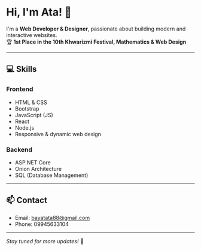 # Hi, I'm Ata! 👋

I'm a **Web Developer & Designer**, passionate about building modern and interactive websites.  
🏆 **1st Place in the 10th Khwarizmi Festival, Mathematics & Web Design**

---

## 💻 Skills

### Frontend
- HTML & CSS
- Bootstrap
- JavaScript (JS)
- React
- Node.js
- Responsive & dynamic web design

### Backend
- ASP.NET Core
- Onion Architecture
- SQL (Database Management)
---

## 📫 Contact
- Email: [bayatata88@gmail.com](mailto:bayatata88@gmail.com)
- Phone: 09945633104

---

*Stay tuned for more updates!* 🚀
